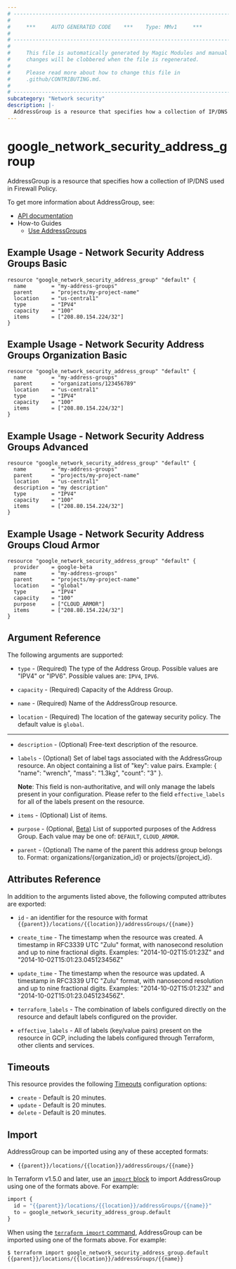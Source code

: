 ```yaml
---
# ----------------------------------------------------------------------------
#
#     ***     AUTO GENERATED CODE    ***    Type: MMv1     ***
#
# ----------------------------------------------------------------------------
#
#     This file is automatically generated by Magic Modules and manual
#     changes will be clobbered when the file is regenerated.
#
#     Please read more about how to change this file in
#     .github/CONTRIBUTING.md.
#
# ----------------------------------------------------------------------------
subcategory: "Network security"
description: |-
  AddressGroup is a resource that specifies how a collection of IP/DNS used in Firewall Policy.
---
```


# google_network_security_address_group

AddressGroup is a resource that specifies how a collection of IP/DNS used in Firewall Policy.


To get more information about AddressGroup, see:

* [API documentation](https://cloud.google.com/traffic-director/docs/reference/network-security/rest/v1beta1/organizations.locations.addressGroups)
* How-to Guides
    * [Use AddressGroups](https://cloud.google.com/vpc/docs/use-address-groups-firewall-policies)

## Example Usage - Network Security Address Groups Basic


```hcl
resource "google_network_security_address_group" "default" {
  name        = "my-address-groups"
  parent      = "projects/my-project-name"
  location    = "us-central1"
  type        = "IPV4"
  capacity    = "100"
  items       = ["208.80.154.224/32"]
}
```
## Example Usage - Network Security Address Groups Organization Basic


```hcl
resource "google_network_security_address_group" "default" {
  name        = "my-address-groups"
  parent      = "organizations/123456789"
  location    = "us-central1"
  type        = "IPV4"
  capacity    = "100"
  items       = ["208.80.154.224/32"]
}
```
## Example Usage - Network Security Address Groups Advanced


```hcl
resource "google_network_security_address_group" "default" {
  name        = "my-address-groups"
  parent      = "projects/my-project-name"
  location    = "us-central1"
  description = "my description"
  type        = "IPV4"
  capacity    = "100"
  items       = ["208.80.154.224/32"]
}
```
## Example Usage - Network Security Address Groups Cloud Armor


```hcl
resource "google_network_security_address_group" "default" {
  provider    = google-beta
  name        = "my-address-groups"
  parent      = "projects/my-project-name"
  location    = "global"
  type        = "IPV4"
  capacity    = "100"
  purpose     = ["CLOUD_ARMOR"]
  items       = ["208.80.154.224/32"]
}
```

## Argument Reference

The following arguments are supported:


* `type` -
  (Required)
  The type of the Address Group. Possible values are "IPV4" or "IPV6".
  Possible values are: `IPV4`, `IPV6`.

* `capacity` -
  (Required)
  Capacity of the Address Group.

* `name` -
  (Required)
  Name of the AddressGroup resource.

* `location` -
  (Required)
  The location of the gateway security policy.
  The default value is `global`.


- - -


* `description` -
  (Optional)
  Free-text description of the resource.

* `labels` -
  (Optional)
  Set of label tags associated with the AddressGroup resource.
  An object containing a list of "key": value pairs. Example: { "name": "wrench", "mass": "1.3kg", "count": "3" }.

  **Note**: This field is non-authoritative, and will only manage the labels present in your configuration.
  Please refer to the field `effective_labels` for all of the labels present on the resource.

* `items` -
  (Optional)
  List of items.

* `purpose` -
  (Optional, [Beta](https://terraform.io/docs/providers/google/guides/provider_versions.html))
  List of supported purposes of the Address Group.
  Each value may be one of: `DEFAULT`, `CLOUD_ARMOR`.

* `parent` -
  (Optional)
  The name of the parent this address group belongs to. Format: organizations/{organization_id} or projects/{project_id}.


## Attributes Reference

In addition to the arguments listed above, the following computed attributes are exported:

* `id` - an identifier for the resource with format `{{parent}}/locations/{{location}}/addressGroups/{{name}}`

* `create_time` -
  The timestamp when the resource was created.
  A timestamp in RFC3339 UTC "Zulu" format, with nanosecond resolution and up to nine fractional digits.
  Examples: "2014-10-02T15:01:23Z" and "2014-10-02T15:01:23.045123456Z"

* `update_time` -
  The timestamp when the resource was updated.
  A timestamp in RFC3339 UTC "Zulu" format, with nanosecond resolution and up to nine fractional digits.
  Examples: "2014-10-02T15:01:23Z" and "2014-10-02T15:01:23.045123456Z".

* `terraform_labels` -
  The combination of labels configured directly on the resource
   and default labels configured on the provider.

* `effective_labels` -
  All of labels (key/value pairs) present on the resource in GCP, including the labels configured through Terraform, other clients and services.


## Timeouts

This resource provides the following
[Timeouts](https://developer.hashicorp.com/terraform/plugin/sdkv2/resources/retries-and-customizable-timeouts) configuration options:

- `create` - Default is 20 minutes.
- `update` - Default is 20 minutes.
- `delete` - Default is 20 minutes.

## Import


AddressGroup can be imported using any of these accepted formats:

* `{{parent}}/locations/{{location}}/addressGroups/{{name}}`


In Terraform v1.5.0 and later, use an [`import` block](https://developer.hashicorp.com/terraform/language/import) to import AddressGroup using one of the formats above. For example:

```tf
import {
  id = "{{parent}}/locations/{{location}}/addressGroups/{{name}}"
  to = google_network_security_address_group.default
}
```

When using the [`terraform import` command](https://developer.hashicorp.com/terraform/cli/commands/import), AddressGroup can be imported using one of the formats above. For example:

```
$ terraform import google_network_security_address_group.default {{parent}}/locations/{{location}}/addressGroups/{{name}}
```

